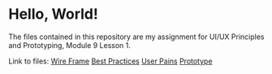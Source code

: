 # **Hello, World!**

The files contained in this repository are my assignment for UI/UX Principles and Prototyping, Module 9 Lesson 1.

Link to files: 
[Wire Frame](https://www.figma.com/proto/ipmj5uHlPGLNTJKc5OSv2Y/M9L1-Assignment?node-id=1-2&t=cThPsdNaZpFZ46lm-1)
[Best Practices](https://www.figma.com/design/ipmj5uHlPGLNTJKc5OSv2Y/M9L1-Assignment?node-id=3-28&t=cThPsdNaZpFZ46lm-1)
[User Pains](https://www.figma.com/design/ipmj5uHlPGLNTJKc5OSv2Y/M9L1-Assignment?node-id=3-30&t=cThPsdNaZpFZ46lm-1)
[Prototype](https://www.figma.com/design/ipmj5uHlPGLNTJKc5OSv2Y/M9L1-Assignment?node-id=3-33&t=cThPsdNaZpFZ46lm-1)